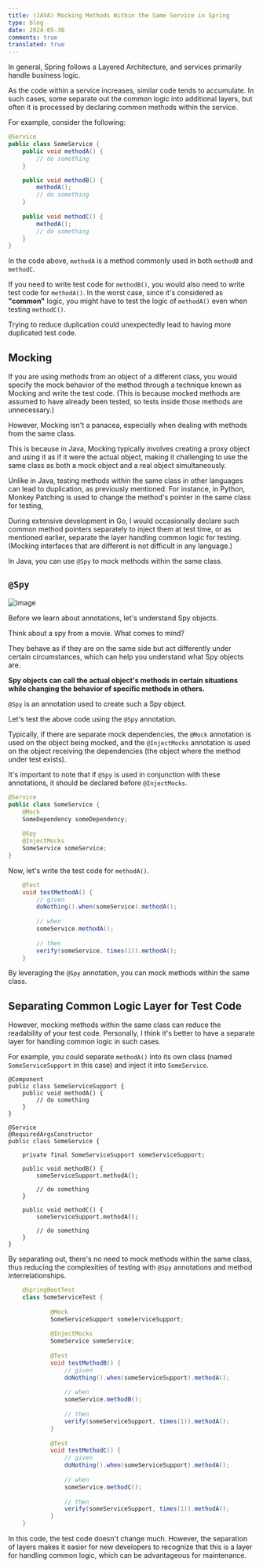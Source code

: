 ```yaml
---
title: (JAVA) Mocking Methods Within the Same Service in Spring
type: blog
date: 2024-05-30
comments: true
translated: true
---
```


In general, Spring follows a Layered Architecture, and services primarily handle business logic.

As the code within a service increases, similar code tends to accumulate. In such cases, some separate out the common logic into additional layers, but often it is processed by declaring common methods within the service.

For example, consider the following:
```java
@Service
public class SomeService {
    public void methodA() {
        // do something
    }

    public void methodB() {
        methodA();
        // do something
    }
    
    public void methodC() {
        methodA();
        // do something
    }
}
```

In the code above, `methodA` is a method commonly used in both `methodB` and `methodC`.

If you need to write test code for `methodB()`, you would also need to write test code for `methodA()`. In the worst case, since it's considered as **"common"** logic, you might have to test the logic of `methodA()` even when testing `methodC()`.

Trying to reduce duplication could unexpectedly lead to having more duplicated test code.

## Mocking

If you are using methods from an object of a different class, you would specify the mock behavior of the method through a technique known as Mocking and write the test code. (This is because mocked methods are assumed to have already been tested, so tests inside those methods are unnecessary.)

However, Mocking isn't a panacea, especially when dealing with methods from the same class.

This is because in Java, Mocking typically involves creating a proxy object and using it as if it were the actual object, making it challenging to use the same class as both a mock object and a real object simultaneously.

Unlike in Java, testing methods within the same class in other languages can lead to duplication, as previously mentioned. For instance, in Python, Monkey Patching is used to change the method's pointer in the same class for testing,

During extensive development in Go, I would occasionally declare such common method pointers separately to inject them at test time, or as mentioned earlier, separate the layer handling common logic for testing. (Mocking interfaces that are different is not difficult in any language.) 

In Java, you can use `@Spy` to mock methods within the same class.

## `@Spy`
![image](/images/spring/same-class-method-test-1717083827711.png)

Before we learn about annotations, let's understand Spy objects.

Think about a spy from a movie. What comes to mind?

They behave as if they are on the same side but act differently under certain circumstances, which can help you understand what Spy objects are.

**Spy objects can call the actual object's methods in certain situations while changing the behavior of specific methods in others.**

`@Spy` is an annotation used to create such a Spy object.

Let's test the above code using the `@Spy` annotation.

Typically, if there are separate mock dependencies, the `@Mock` annotation is used on the object being mocked, and the `@InjectMocks` annotation is used on the object receiving the dependencies (the object where the method under test exists).

It's important to note that if `@Spy` is used in conjunction with these annotations, it should be declared before `@InjectMocks`.

```java
@Service
public class SomeService {
    @Mock
    SomeDependency someDependency;
    
    @Spy
    @InjectMocks
    SomeService someService;
}
```

Now, let's write the test code for `methodA()`.
```java
    @Test
    void testMethodA() {
        // given
        doNothing().when(someService).methodA();
        
        // when
        someService.methodA();
        
        // then
        verify(someService, times(1)).methodA();
    }
```

By leveraging the `@Spy` annotation, you can mock methods within the same class.

## Separating Common Logic Layer for Test Code

However, mocking methods within the same class can reduce the readability of your test code. Personally, I think it's better to have a separate layer for handling common logic in such cases.

For example, you could separate `methodA()` into its own class (named `SomeServiceSupport` in this case) and inject it into `SomeService`.

```java{filename=SomeServiceSupport.java}
@Component
public class SomeServiceSupport {
    public void methodA() {
        // do something
    }
}
```

```java{filename=SomeService.java}
@Service
@RequiredArgsConstructor
public class SomeService {

    private final SomeServiceSupport someServiceSupport;
    
    public void methodB() {
        someServiceSupport.methodA();
        
        // do something
    }
    
    public void methodC() {
        someServiceSupport.methodA();
        
        // do something
    }
}
```

By separating out, there's no need to mock methods within the same class, thus reducing the complexities of testing with `@Spy` annotations and method interrelationships.

```java
    @SpringBootTest
    class SomeServiceTest {
        
            @Mock
            SomeServiceSupport someServiceSupport;
            
            @InjectMocks
            SomeService someService;
            
            @Test
            void testMethodB() {
                // given
                doNothing().when(someServiceSupport).methodA();
                
                // when
                someService.methodB();
                
                // then
                verify(someServiceSupport, times(1)).methodA();
            }
            
            @Test
            void testMethodC() {
                // given
                doNothing().when(someServiceSupport).methodA();
                
                // when
                someService.methodC();
                
                // then
                verify(someServiceSupport, times(1)).methodA();
            }
    }
```

In this code, the test code doesn't change much. However, the separation of layers makes it easier for new developers to recognize that this is a layer for handling common logic, which can be advantageous for maintenance.